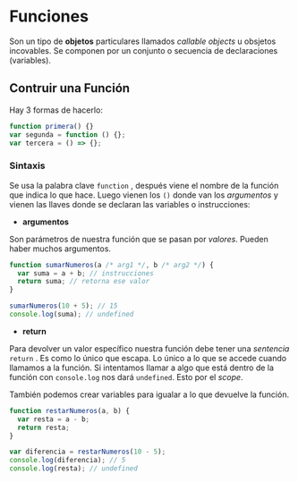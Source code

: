 # Funciones

Son un tipo de **objetos** particulares llamados _callable objects_ u obsjetos incovables. Se componen por un conjunto o secuencia de declaraciones (variables).

## Contruir una Función

Hay 3 formas de hacerlo:

```js
function primera() {}
var segunda = function () {};
var tercera = () => {};
```

### Sintaxis

Se usa la palabra clave `function` , después viene el nombre de la función que indica lo que hace. Luego vienen los `()` donde van los _argumentos_ y vienen las llaves donde se declaran las variables o instrucciones:

- **argumentos**

Son parámetros de nuestra función que se pasan por _valores_. Pueden haber muchos argumentos.

```js
function sumarNumeros(a /* arg1 */, b /* arg2 */) {
  var suma = a + b; // instrucciones
  return suma; // retorna ese valor
}

sumarNumeros(10 + 5); // 15
console.log(suma); // undefined
```

- **return**

Para devolver un valor específico nuestra función debe tener una _sentencia_ `return` .
Es como lo único que escapa. Lo único a lo que se accede cuando llamamos a la función. Si intentamos llamar a algo que está dentro de la función con `console.log` nos dará `undefined`. Esto por el _scope_.

También podemos crear variables para igualar a lo que devuelve la función.

```js
function restarNumeros(a, b) {
  var resta = a - b;
  return resta;
}

var diferencia = restarNumeros(10 - 5);
console.log(diferencia); // 5
console.log(resta); // undefined
```
